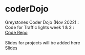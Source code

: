 # coderDojo <br>
Greystones Coder Dojo (Nov 2022)  :  <br>
Code for Traffic lights week 1 & 2 : <br>
[Code Repo](https://github.com/whelanmike/coderDojo/blob/master/traffic_lights/traffic_lights.ino)
 <br><br>
Slides for projects will be added here <br>
[Slides](https://docs.google.com/presentation/d/1e2TPlPpE_uKA0jp6T-RB8MaMDcmRVvJPhxrTHRa_hjw/edit?usp=sharing)
<br>
